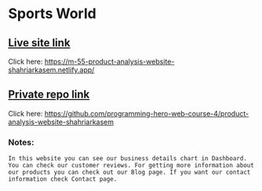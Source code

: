 # Sports World

## [Live site link](https://m-55-product-analysis-website-shahriarkasem.netlify.app/)
Click here: https://m-55-product-analysis-website-shahriarkasem.netlify.app/ 

## [Private repo link](https://github.com/programming-hero-web-course-4/product-analysis-website-shahriarkasem )
Click here: https://github.com/programming-hero-web-course-4/product-analysis-website-shahriarkasem 

### Notes:
`In this website you can see our business details chart in Dashboard. You can check our customer reviews. For getting more information about our products you can check out our Blog page. If you want our contact information check Contact page.`